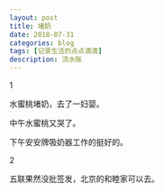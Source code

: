 ```yaml
---
layout: post
title: 堵奶
date: 2018-07-31
categories: blog
tags: [记录生活的点点滴滴]
description: 流水账
---
```


1 

水蜜桃堵奶，去了一妇婴。

中午水蜜桃又哭了。

下午安安牌吸奶器工作的挺好的。

2

五联果然没批签发，北京的和睦家可以去。

